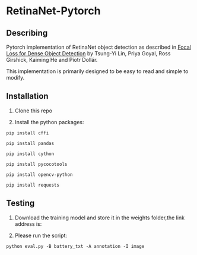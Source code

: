 # RetinaNet-Pytorch

## Describing

Pytorch  implementation of RetinaNet object detection as described in [Focal Loss for Dense Object Detection](https://arxiv.org/abs/1708.02002) by Tsung-Yi Lin, Priya Goyal, Ross Girshick, Kaiming He and Piotr Dollár.

This implementation is primarily designed to be easy to read and simple to modify.

## Installation

1) Clone this repo

2) Install the python packages:
```
pip install cffi

pip install pandas

pip install cython

pip install pycocotools

pip install opencv-python

pip install requests

```

## Testing

1) Download the training model and store it in the weights folder,the link address is:

2) Please run the script:
```
python eval.py -B battery_txt -A annotation -I image

```







